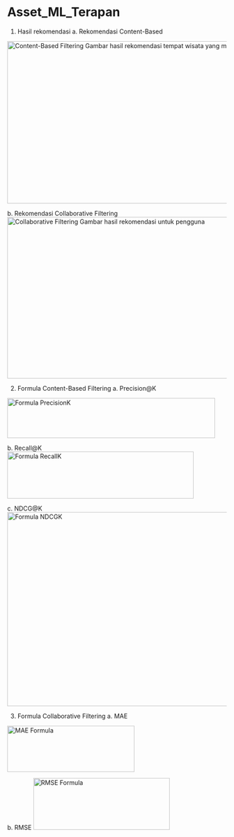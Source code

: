 # Asset_ML_Terapan

1. Hasil rekomendasi
  a. Rekomendasi Content-Based
  <img width="862" height="373" alt="Content-Based Filtering  Gambar hasil rekomendasi tempat wisata yang mirip dengan yang pernah disukai pengguna" src="https://github.com/user-attachments/assets/c18d382b-33e5-4727-bad5-343eff31e30b" />

  b. Rekomendasi Collaborative Filtering
  <img width="549" height="371" alt="Collaborative Filtering  Gambar hasil rekomendasi untuk pengguna" src="https://github.com/user-attachments/assets/241fd1da-12af-487f-91c3-804844d09746" />

2. Formula Content-Based Filtering
  a. Precision@K
  <img width="477" height="92" alt="Formula PrecisionK" src="https://github.com/user-attachments/assets/b9b4232f-7def-49e7-b419-96bfbbc364f3" />

  b. Recall@K
<img width="428" height="108" alt="Formula RecallK" src="https://github.com/user-attachments/assets/68ad62db-39c7-4c4a-8b27-edf1ff85228d" />

  c. NDCG@K
  <img width="710" height="446" alt="Formula NDCGK" src="https://github.com/user-attachments/assets/4533ab90-a98f-4899-8fe2-290972c082c1" />

3. Formula Collaborative Filtering
  a. MAE
  <img width="292" height="106" alt="MAE Formula" src="https://github.com/user-attachments/assets/137f2bb1-2fe9-4066-9021-cf6997be8b33" />

  b. RMSE
  <img width="313" height="119" alt="RMSE Formula" src="https://github.com/user-attachments/assets/6eb02ca7-78d4-4916-a34d-3db858800e2d" />


